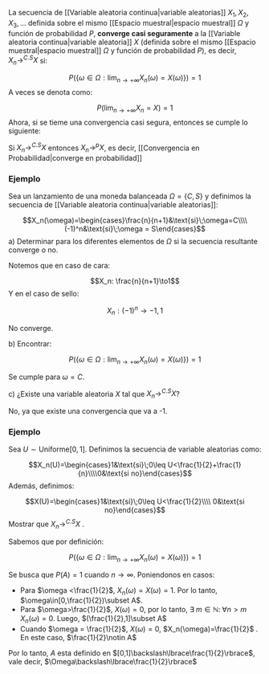 
La secuencia de [[Variable aleatoria continua|variable aleatorias]] $X_1, X_2, X_3, \dots$ definida sobre el mismo [[Espacio muestral|espacio muestral]] $\Omega$ y función de probabilidad $P$, **converge casi seguramente** a la [[Variable aleatoria continua|variable aleatoria]] $X$ (definida sobre el mismo [[Espacio muestral|espacio muestral]] $\Omega$ y función de probabilidad $P$), es decir, $X_n\to^{C.S}X$ si: 

$$P\left(\lbrace\omega\in\Omega:\lim_{n\to+\infty}X_n(\omega)=X(\omega)\rbrace\right)=1$$ 
A veces se denota como: 

$$P(\lim_{n\to+\infty}X_n=X)=1$$ 
Ahora, si se tieme una convergencia casi segura, entonces se cumple lo siguiente: 

Si $X_n\to^{C.S}X$ entonces $X_n\to^{p}X$, es decir, [[Convergencia en Probabilidad|converge en probabilidad]] 

### Ejemplo 

Sea un lanzamiento de una moneda balanceada $\Omega=\lbrace C,S\rbrace$ y definimos la secuencia de [[Variable aleatoria continua|variable aleatorias]]: 

$$X_n(\omega)=\begin{cases}\frac{n}{n+1}&\text{si}\;\omega=C\\\\
(-1)^n&\text{si}\;\omega = S\end{cases}$$ 
a) Determinar para los diferentes elementos de $\Omega$ si la secuencia resultante converge o no. 

Notemos que en caso de cara: 

$$X_n: \frac{n}{n+1}\to1$$ 
Y en el caso de sello: 

$$X_n: (-1)^n\to-1,1$$

No converge. 

b) Encontrar: 

$$P\left(\lbrace\omega\in\Omega:\lim_{n\to+\infty}X_n(\omega)=X(\omega)\rbrace\right)=1$$

Se cumple para $\omega = C$.

c) ¿Existe una variable aleatoria $X$ tal que $X_n\to^{C.S}X$? 

No, ya que existe una convergencia que va a -1. 

### Ejemplo 

Sea $U\sim\text{Uniforme}[0,1]$. Definimos la secuencia de variable aleatorias como: 

$$X_n(U)=\begin{cases}1&\text{si}\;0\leq U<\frac{1}{2}+\frac{1}{n}\\\\0&\text{si no}\end{cases}$$ 
Además, definimos: 

$$X(U)=\begin{cases}1&\text{si}\;0\leq U<\frac{1}{2}\\\\ 
0&\text{si no}\end{cases}$$ 
Mostrar que $X_n\to^{C.S} X$ .

Sabemos que por definición: 

$$P\left(\lbrace\omega\in\Omega:\lim_{n\to+\infty}X_n(\omega)=X(\omega)\rbrace\right)=1$$

Se busca que $P(A)=1$ cuando $n\to\infty$. Poniendonos en casos: 

- Para $\omega <\frac{1}{2}$, $X_n(\omega)=X(\omega)=1$. Por lo tanto, $\omega\in[0,\frac{1}{2})\subset A$. 
- Para $\omega>\frac{1}{2}$, $X(\omega)=0$, por lo tanto, $\exists\; m\in\mathbb{N}:\;\forall n>m\; X_n(\omega)=0$. Luego, $(\frac{1}{2},1]\subset A$ 
- Cuando $\omega = \frac{1}{2}$, $X(\omega)=0$, $X_n(\omega)=\frac{1}{2}$ . En este caso, $\frac{1}{2}\notin A$ 

Por lo tanto, $A$ esta definido en $[0,1]\backslash\lbrace\frac{1}{2}\rbrace$, vale decir, $\Omega\backslash\lbrace\frac{1}{2}\rbrace$ 